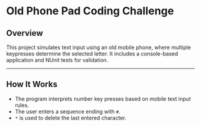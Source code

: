 # Old Phone Pad Coding Challenge

## Overview
This project simulates text input using an old mobile phone, where multiple keypresses determine the selected letter. It includes a console-based application and NUnit tests for validation.

---

## How It Works
- The program interprets number key presses based on mobile text input rules.
- The user enters a sequence ending with `#`.
- `*` is used to delete the last entered character.
